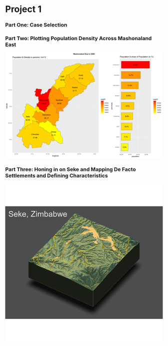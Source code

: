 # Project 1

### Part One: Case Selection

### Part Two: Plotting Population Density Across Mashonaland East

![Image of pop raster](masheast_duo.png)

### Part Three: Honing in on Seke and Mapping De Facto Settlements and Defining Characteristics

![Image of accesibilities](seke_3d.png)